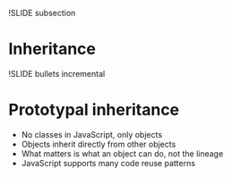 !SLIDE subsection

# Inheritance #

!SLIDE bullets incremental
# Prototypal inheritance #

* No classes in JavaScript, only objects
* Objects inherit directly from other objects
* What matters is what an object can do, not the lineage
* JavaScript supports many code reuse patterns

